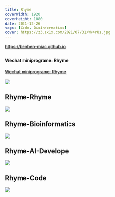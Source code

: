 ```yaml
---
title: Rhyme
coverWidth: 1920
coverHeight: 1080
date: 2021-12-26
tags: [Code, Bioinformatics]
cover: https://z3.ax1x.com/2021/07/31/Wv4rUs.jpg
---
```


<!-- <div style="background-color: #eeeeee; width: 120px; padding:5px 20px; border-radius: 3px;">Read More</div> -->
<!-- more -->

<div class="card">
  <a href="https://benben-miao.github.io" style="text-shadow: 1px 1px 3px #888;">https://benben-miao.github.io</a>
</div>

## 
#### Wechat miniprograme: Rhyme
<div class="card">
  <a href="Rhyme" style="text-shadow: 1px 1px 3px #888;">Wechat miniprograme: Rhyme</a>
</div>

<br/>
<img src="https://z3.ax1x.com/2021/07/31/Wv4DEj.jpg"/>

## Rhyme-Rhyme
<img src="https://z3.ax1x.com/2021/07/31/Wv4g2V.jpg"/>

## Rhyme-Bioinformatics
<img src="https://z3.ax1x.com/2021/07/31/Wv46Cq.jpg"/>

## Rhyme-AI-Develope
<img src="https://z3.ax1x.com/2021/07/31/Wv4c80.jpg"/>

## Rhyme-Code
<img src="https://z3.ax1x.com/2021/07/31/Wv4s5n.jpg"/>